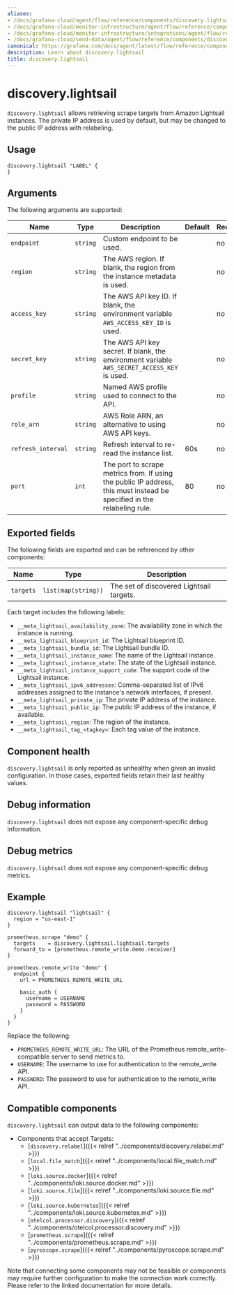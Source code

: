 ```yaml
---
aliases:
- /docs/grafana-cloud/agent/flow/reference/components/discovery.lightsail/
- /docs/grafana-cloud/monitor-infrastructure/agent/flow/reference/components/discovery.lightsail/
- /docs/grafana-cloud/monitor-infrastructure/integrations/agent/flow/reference/components/discovery.lightsail/
- /docs/grafana-cloud/send-data/agent/flow/reference/components/discovery.lightsail/
canonical: https://grafana.com/docs/agent/latest/flow/reference/components/discovery.lightsail/
description: Learn about discovery.lightsail
title: discovery.lightsail
---
```


# discovery.lightsail

`discovery.lightsail` allows retrieving scrape targets from Amazon Lightsail instances. The private IP address is used by default, but may be changed to the public IP address with relabeling.

## Usage

```river
discovery.lightsail "LABEL" {
}
```

## Arguments

The following arguments are supported:

Name | Type | Description | Default | Required
---- | ---- | ----------- | ------- | --------
`endpoint` | `string` | Custom endpoint to be used.| | no
`region` | `string` | The AWS region. If blank, the region from the instance metadata is used. | | no
`access_key` | `string` | The AWS API key ID. If blank, the environment variable `AWS_ACCESS_KEY_ID` is used. | | no
`secret_key` | `string` | The AWS API key secret. If blank, the environment variable `AWS_SECRET_ACCESS_KEY` is used. | | no
`profile` | `string` | Named AWS profile used to connect to the API. | | no
`role_arn` | `string` | AWS Role ARN, an alternative to using AWS API keys. | | no
`refresh_interval` | `string` | Refresh interval to re-read the instance list. | 60s | no
`port` | `int` | The port to scrape metrics from. If using the public IP address, this must instead be specified in the relabeling rule. | 80 | no

## Exported fields

The following fields are exported and can be referenced by other components:

Name | Type | Description
---- | ---- | -----------
`targets` | `list(map(string))` | The set of discovered Lightsail targets.

Each target includes the following labels:

* `__meta_lightsail_availability_zone`: The availability zone in which the instance is running.
* `__meta_lightsail_blueprint_id`: The Lightsail blueprint ID.
* `__meta_lightsail_bundle_id`: The Lightsail bundle ID.
* `__meta_lightsail_instance_name`: The name of the Lightsail instance.
* `__meta_lightsail_instance_state`: The state of the Lightsail instance.
* `__meta_lightsail_instance_support_code`: The support code of the Lightsail instance.
* `__meta_lightsail_ipv6_addresses`: Comma-separated list of IPv6 addresses assigned to the instance's network interfaces, if present.
* `__meta_lightsail_private_ip`: The private IP address of the instance.
* `__meta_lightsail_public_ip`: The public IP address of the instance, if available.
* `__meta_lightsail_region`: The region of the instance.
* `__meta_lightsail_tag_<tagkey>`: Each tag value of the instance.


## Component health

`discovery.lightsail` is only reported as unhealthy when given an invalid
configuration. In those cases, exported fields retain their last healthy
values.

## Debug information

`discovery.lightsail` does not expose any component-specific debug information.

## Debug metrics

`discovery.lightsail` does not expose any component-specific debug metrics.

## Example

```river
discovery.lightsail "lightsail" {
  region = "us-east-1"
}

prometheus.scrape "demo" {
  targets    = discovery.lightsail.lightsail.targets
  forward_to = [prometheus.remote_write.demo.receiver]
}

prometheus.remote_write "demo" {
  endpoint {
    url = PROMETHEUS_REMOTE_WRITE_URL

    basic_auth {
      username = USERNAME
      password = PASSWORD
    }
  }
}
```
Replace the following:
  - `PROMETHEUS_REMOTE_WRITE_URL`: The URL of the Prometheus remote_write-compatible server to send metrics to.
  - `USERNAME`: The username to use for authentication to the remote_write API.
  - `PASSWORD`: The password to use for authentication to the remote_write API.

<!-- START GENERATED COMPATIBLE COMPONENTS -->

## Compatible components

`discovery.lightsail` can output data to the following components:

- Components that accept Targets:
  - [`discovery.relabel`]({{< relref "../components/discovery.relabel.md" >}})
  - [`local.file_match`]({{< relref "../components/local.file_match.md" >}})
  - [`loki.source.docker`]({{< relref "../components/loki.source.docker.md" >}})
  - [`loki.source.file`]({{< relref "../components/loki.source.file.md" >}})
  - [`loki.source.kubernetes`]({{< relref "../components/loki.source.kubernetes.md" >}})
  - [`otelcol.processor.discovery`]({{< relref "../components/otelcol.processor.discovery.md" >}})
  - [`prometheus.scrape`]({{< relref "../components/prometheus.scrape.md" >}})
  - [`pyroscope.scrape`]({{< relref "../components/pyroscope.scrape.md" >}})

Note that connecting some components may not be feasible or components may require further configuration to make the connection work correctly. Please refer to the linked documentation for more details.

<!-- END GENERATED COMPATIBLE COMPONENTS -->
